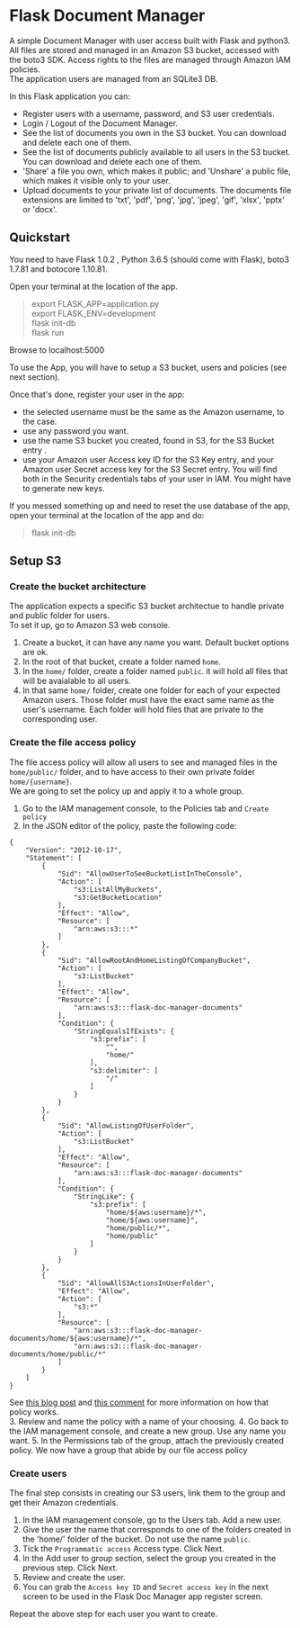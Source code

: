 # Flask Document Manager

A simple Document Manager with user access built with Flask and python3.  
All files are stored and managed in an Amazon S3 bucket, accessed with the boto3 SDK. Access rights to the files are managed through Amazon IAM policies.  
The application users are managed from an SQLite3 DB.  

In this Flask application you can:
- Register users with a username, password, and S3 user credentials.
- Login / Logout of the Document Manager.
- See the list of documents you own in the S3 bucket. You can download and delete each one of them.
- See the list of documents publicly available to all users in the S3 bucket. You can download and delete each one of them.
- 'Share' a file you own, which makes it public; and 'Unshare' a public file, which makes it visible only to your user.
- Upload documents to your private list of documents. The documents file extensions are limited to 'txt', 'pdf', 'png', 'jpg', 'jpeg', 'gif', 'xlsx', 'pptx' or 'docx'.

## Quickstart

You need to have Flask 1.0.2 , Python 3.6.5 (should come with Flask), boto3 1.7.81 and botocore 1.10.81.

Open your terminal at the location of the app.

> export FLASK_APP=application.py  
> export FLASK_ENV=development  
> flask init-db  
> flask run  

Browse to localhost:5000

To use the App, you will have to setup a S3 bucket, users and policies (see next section).

Once that's done, register your user in the app:
- the selected username must be the same as the Amazon username, to the case.
- use any password you want.
- use the name S3 bucket you created, found in S3, for the S3 Bucket entry .
- use your Amazon user Access key ID for the S3 Key entry, and your Amazon user Secret access key for the S3 Secret entry. You will find both in the Security credentials tabs of your user in IAM. You might have to generate new keys.

If you messed something up and need to reset the use database of the app, open your terminal at the location of the app and do:
> flask init-db

## Setup S3

### Create the bucket architecture

The application expects a specific S3 bucket architectue to handle private and public folder for users.  
To set it up, go to Amazon S3 web console.
1. Create a bucket, it can have any name you want. Default bucket options are ok.
2. In the root of that bucket, create a folder named `home`.
3. In the `home/` folder, create a folder named `public`. it will hold all files that will be avaialable to all users.
4. In that same `home/` folder, create one folder for each of your expected Amazon users. Those folder must have the exact same name as the user's username. Each folder will hold files that are private to the corresponding user.

### Create the file access policy

The file access policy will allow all users to see and managed files in the `home/public/` folder, and to have access to their own private folder `home/{username}`.  
We are going to set the policy up and apply it to a whole group.
1. Go to the IAM management console, to the Policies tab and `Create policy`
2. In the JSON editor of the policy, paste the following code:  
```
{
    "Version": "2012-10-17",
    "Statement": [
        {
            "Sid": "AllowUserToSeeBucketListInTheConsole",
            "Action": [
                "s3:ListAllMyBuckets",
                "s3:GetBucketLocation"
            ],
            "Effect": "Allow",
            "Resource": [
                "arn:aws:s3:::*"
            ]
        },
        {
            "Sid": "AllowRootAndHomeListingOfCompanyBucket",
            "Action": [
                "s3:ListBucket"
            ],
            "Effect": "Allow",
            "Resource": [
                "arn:aws:s3:::flask-doc-manager-documents"
            ],
            "Condition": {
                "StringEqualsIfExists": {
                    "s3:prefix": [
                        "",
                        "home/"
                    ],
                    "s3:delimiter": [
                        "/"
                    ]
                }
            }
        },
        {
            "Sid": "AllowListingOfUserFolder",
            "Action": [
                "s3:ListBucket"
            ],
            "Effect": "Allow",
            "Resource": [
                "arn:aws:s3:::flask-doc-manager-documents"
            ],
            "Condition": {
                "StringLike": {
                    "s3:prefix": [
                        "home/${aws:username}/*",
                        "home/${aws:username}",
                        "home/public/*",
                        "home/public"
                    ]
                }
            }
        },
        {
            "Sid": "AllowAllS3ActionsInUserFolder",
            "Effect": "Allow",
            "Action": [
                "s3:*"
            ],
            "Resource": [
                "arn:aws:s3:::flask-doc-manager-documents/home/${aws:username}/*",
                "arn:aws:s3:::flask-doc-manager-documents/home/public/*"
            ]
        }
    ]
}  
```  
See [this blog post](https://aws.amazon.com/blogs/security/writing-iam-policies-grant-access-to-user-specific-folders-in-an-amazon-s3-bucket/) and [this comment](ttps://forums.aws.amazon.com/thread.jspa?threadID=277445&tstart=0) for more information on how that policy works.  
3. Review and name the policy with a name of your choosing.
4. Go back to the IAM management console, and create a new group. Use any name you want.
5. In the Permissions tab of the group, attach the previously created policy.
We now have a group that abide by our file access policy

### Create users

The final step consists in creating our S3 users, link them to the group and get their Amazon credentials.
1. In the IAM management console, go to the Users tab. Add a new user.
2. Give the user the name that corresponds to one of the folders created in the 'home/' folder of the bucket. Do not use the name `public`.
3. Tick the `Programmatic access` Access type. Click Next.
4. In the Add user to group section, select the group you created in the previous step. Click Next.
5. Review and create the user.
6. You can grab the `Access key ID` and `Secret access key` in the next screen to be used in the Flask Doc Manager app register screen.

Repeat the above step for each user you want to create.


